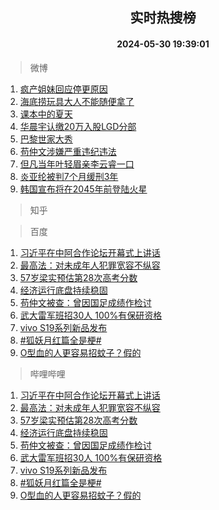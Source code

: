 <div align="center"><h2>实时热搜榜</h2><h4>2024-05-30 19:39:01</h4></div>

> 微博  

1. [疯产姐妹回应停更原因](https://s.weibo.com/weibo?q=%23%E7%96%AF%E4%BA%A7%E5%A7%90%E5%A6%B9%E5%9B%9E%E5%BA%94%E5%81%9C%E6%9B%B4%E5%8E%9F%E5%9B%A0%23&t=31&band_rank=1&Refer=top)<br />
2. [海底捞玩具大人不能随便拿了](https://s.weibo.com/weibo?q=%23%E6%B5%B7%E5%BA%95%E6%8D%9E%E7%8E%A9%E5%85%B7%E5%A4%A7%E4%BA%BA%E4%B8%8D%E8%83%BD%E9%9A%8F%E4%BE%BF%E6%8B%BF%E4%BA%86%23&t=31&band_rank=2&Refer=top)<br />
3. [课本中的夏天](https://s.weibo.com/weibo?q=%23%E8%AF%BE%E6%9C%AC%E4%B8%AD%E7%9A%84%E5%A4%8F%E5%A4%A9%23&t=31&band_rank=3&Refer=top)<br />
4. [华晨宇认缴20万入股LGD分部](https://s.weibo.com/weibo?q=%23%E5%8D%8E%E6%99%A8%E5%AE%87%E8%AE%A4%E7%BC%B420%E4%B8%87%E5%85%A5%E8%82%A1LGD%E5%88%86%E9%83%A8%23&t=31&band_rank=4&Refer=top)<br />
5. [巴黎世家大秀](https://s.weibo.com/weibo?q=%23%E5%B7%B4%E9%BB%8E%E4%B8%96%E5%AE%B6%E5%A4%A7%E7%A7%80%23&t=31&band_rank=5&Refer=top)<br />
6. [苟仲文涉嫌严重违纪违法](https://s.weibo.com/weibo?q=%23%E8%8B%9F%E4%BB%B2%E6%96%87%E6%B6%89%E5%AB%8C%E4%B8%A5%E9%87%8D%E8%BF%9D%E7%BA%AA%E8%BF%9D%E6%B3%95%23&t=31&band_rank=6&Refer=top)<br />
7. [但凡当年叶轻眉亲李云睿一口](https://s.weibo.com/weibo?q=%23%E4%BD%86%E5%87%A1%E5%BD%93%E5%B9%B4%E5%8F%B6%E8%BD%BB%E7%9C%89%E4%BA%B2%E6%9D%8E%E4%BA%91%E7%9D%BF%E4%B8%80%E5%8F%A3%23&t=31&band_rank=7&Refer=top)<br />
8. [炎亚纶被判7个月缓刑3年](https://s.weibo.com/weibo?q=%23%E7%82%8E%E4%BA%9A%E7%BA%B6%E8%A2%AB%E5%88%A47%E4%B8%AA%E6%9C%88%E7%BC%93%E5%88%913%E5%B9%B4%23&t=31&band_rank=8&Refer=top)<br />
9. [韩国宣布将在2045年前登陆火星](https://s.weibo.com/weibo?q=%23%E9%9F%A9%E5%9B%BD%E5%AE%A3%E5%B8%83%E5%B0%86%E5%9C%A82045%E5%B9%B4%E5%89%8D%E7%99%BB%E9%99%86%E7%81%AB%E6%98%9F%23&t=31&band_rank=9&Refer=top)<br />

> 知乎  


> 百度  

1. [习近平在中阿合作论坛开幕式上讲话](https://www.baidu.com/s?wd=%E4%B9%A0%E8%BF%91%E5%B9%B3%E5%9C%A8%E4%B8%AD%E9%98%BF%E5%90%88%E4%BD%9C%E8%AE%BA%E5%9D%9B%E5%BC%80%E5%B9%95%E5%BC%8F%E4%B8%8A%E8%AE%B2%E8%AF%9D&sa=fyb_news&rsv_dl=fyb_news)<br />
2. [最高法：对未成年人犯罪宽容不纵容](https://www.baidu.com/s?wd=%E6%9C%80%E9%AB%98%E6%B3%95%EF%BC%9A%E5%AF%B9%E6%9C%AA%E6%88%90%E5%B9%B4%E4%BA%BA%E7%8A%AF%E7%BD%AA%E5%AE%BD%E5%AE%B9%E4%B8%8D%E7%BA%B5%E5%AE%B9&sa=fyb_news&rsv_dl=fyb_news)<br />
3. [57岁梁实预估第28次高考分数](https://www.baidu.com/s?wd=57%E5%B2%81%E6%A2%81%E5%AE%9E%E9%A2%84%E4%BC%B0%E7%AC%AC28%E6%AC%A1%E9%AB%98%E8%80%83%E5%88%86%E6%95%B0&sa=fyb_news&rsv_dl=fyb_news)<br />
4. [经济运行底盘持续稳固](https://www.baidu.com/s?wd=%E7%BB%8F%E6%B5%8E%E8%BF%90%E8%A1%8C%E5%BA%95%E7%9B%98%E6%8C%81%E7%BB%AD%E7%A8%B3%E5%9B%BA&sa=fyb_news&rsv_dl=fyb_news)<br />
5. [苟仲文被查：曾因国足成绩作检讨](https://www.baidu.com/s?wd=%E8%8B%9F%E4%BB%B2%E6%96%87%E8%A2%AB%E6%9F%A5%EF%BC%9A%E6%9B%BE%E5%9B%A0%E5%9B%BD%E8%B6%B3%E6%88%90%E7%BB%A9%E4%BD%9C%E6%A3%80%E8%AE%A8&sa=fyb_news&rsv_dl=fyb_news)<br />
6. [武大雷军班招30人 100%有保研资格](https://www.baidu.com/s?wd=%E6%AD%A6%E5%A4%A7%E9%9B%B7%E5%86%9B%E7%8F%AD%E6%8B%9B30%E4%BA%BA+100%25%E6%9C%89%E4%BF%9D%E7%A0%94%E8%B5%84%E6%A0%BC&sa=fyb_news&rsv_dl=fyb_news)<br />
7. [vivo S19系列新品发布](https://www.baidu.com/s?wd=vivo+S19&sa=fyb_news&rsv_dl=fyb_news)<br />
8. [#狐妖月红篇全是梗#](https://www.baidu.com/s?wd=%23%E7%8B%90%E5%A6%96%E6%9C%88%E7%BA%A2%E7%AF%87%E5%85%A8%E6%98%AF%E6%A2%97%23&sa=fyb_news&rsv_dl=fyb_news)<br />
9. [O型血的人更容易招蚊子？假的](https://www.baidu.com/s?wd=O%E5%9E%8B%E8%A1%80%E7%9A%84%E4%BA%BA%E6%9B%B4%E5%AE%B9%E6%98%93%E6%8B%9B%E8%9A%8A%E5%AD%90%EF%BC%9F%E5%81%87%E7%9A%84&sa=fyb_news&rsv_dl=fyb_news)<br />

> 哔哩哔哩  

1. [习近平在中阿合作论坛开幕式上讲话](https://www.baidu.com/s?wd=%E4%B9%A0%E8%BF%91%E5%B9%B3%E5%9C%A8%E4%B8%AD%E9%98%BF%E5%90%88%E4%BD%9C%E8%AE%BA%E5%9D%9B%E5%BC%80%E5%B9%95%E5%BC%8F%E4%B8%8A%E8%AE%B2%E8%AF%9D&sa=fyb_news&rsv_dl=fyb_news)<br />
2. [最高法：对未成年人犯罪宽容不纵容](https://www.baidu.com/s?wd=%E6%9C%80%E9%AB%98%E6%B3%95%EF%BC%9A%E5%AF%B9%E6%9C%AA%E6%88%90%E5%B9%B4%E4%BA%BA%E7%8A%AF%E7%BD%AA%E5%AE%BD%E5%AE%B9%E4%B8%8D%E7%BA%B5%E5%AE%B9&sa=fyb_news&rsv_dl=fyb_news)<br />
3. [57岁梁实预估第28次高考分数](https://www.baidu.com/s?wd=57%E5%B2%81%E6%A2%81%E5%AE%9E%E9%A2%84%E4%BC%B0%E7%AC%AC28%E6%AC%A1%E9%AB%98%E8%80%83%E5%88%86%E6%95%B0&sa=fyb_news&rsv_dl=fyb_news)<br />
4. [经济运行底盘持续稳固](https://www.baidu.com/s?wd=%E7%BB%8F%E6%B5%8E%E8%BF%90%E8%A1%8C%E5%BA%95%E7%9B%98%E6%8C%81%E7%BB%AD%E7%A8%B3%E5%9B%BA&sa=fyb_news&rsv_dl=fyb_news)<br />
5. [苟仲文被查：曾因国足成绩作检讨](https://www.baidu.com/s?wd=%E8%8B%9F%E4%BB%B2%E6%96%87%E8%A2%AB%E6%9F%A5%EF%BC%9A%E6%9B%BE%E5%9B%A0%E5%9B%BD%E8%B6%B3%E6%88%90%E7%BB%A9%E4%BD%9C%E6%A3%80%E8%AE%A8&sa=fyb_news&rsv_dl=fyb_news)<br />
6. [武大雷军班招30人 100%有保研资格](https://www.baidu.com/s?wd=%E6%AD%A6%E5%A4%A7%E9%9B%B7%E5%86%9B%E7%8F%AD%E6%8B%9B30%E4%BA%BA+100%25%E6%9C%89%E4%BF%9D%E7%A0%94%E8%B5%84%E6%A0%BC&sa=fyb_news&rsv_dl=fyb_news)<br />
7. [vivo S19系列新品发布](https://www.baidu.com/s?wd=vivo+S19&sa=fyb_news&rsv_dl=fyb_news)<br />
8. [#狐妖月红篇全是梗#](https://www.baidu.com/s?wd=%23%E7%8B%90%E5%A6%96%E6%9C%88%E7%BA%A2%E7%AF%87%E5%85%A8%E6%98%AF%E6%A2%97%23&sa=fyb_news&rsv_dl=fyb_news)<br />
9. [O型血的人更容易招蚊子？假的](https://www.baidu.com/s?wd=O%E5%9E%8B%E8%A1%80%E7%9A%84%E4%BA%BA%E6%9B%B4%E5%AE%B9%E6%98%93%E6%8B%9B%E8%9A%8A%E5%AD%90%EF%BC%9F%E5%81%87%E7%9A%84&sa=fyb_news&rsv_dl=fyb_news)<br />
